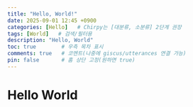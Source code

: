 ```yaml
---
title: "Hello, World!"
date: 2025-09-01 12:45 +0900
categories: [Hello]   # Chirpy는 [대분류, 소분류] 2단계 권장
tags: [World]   # 검색/필터용
description: "Hello, World"
toc: true        # 우측 목차 표시
comments: true   # 코멘트(나중에 giscus/utterances 연결 가능)
pin: false       # 홈 상단 고정(원하면 true)
---
```

# Hello World
